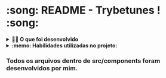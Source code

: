 # :song: README - Trybetunes ! :song:

<details>
  <summary><strong>👨‍💻 O que foi desenvolvido</strong></summary><br />

  Neste projeto, foi criado o TrybeTunes, uma aplicação capaz de reproduzir músicas dos mais variados artistas e bandas. Essa aplicação é capaz de:

  - Fazer login.
  - Pesquisar por uma banda ou um artista.
  - Listar os álbuns disponíveis dessa banda ou desse artista.
  - Visualizar as músicas de um álbum selecionado.
  - Reproduzir uma prévia das músicas do álbum.

</details>

<details>
  <summary><strong>:memo: Habilidades utilizadas no projeto:</strong></summary><br />

- Fazer requisições e consumir dados vindos de uma `API`.

- Utilizar o hook `useEffect`.

- Utilizar o hook `useState`.

- Utilizar o componente `BrowserRouter` corretamente.

- Criar rotas, mapeando o caminho da URL com o componente correspondente via `Route`.

- Utilizar o `Routes` do `React Router Dom`.

- Criar links de navegação na aplicação com o componente `Link`.
</details>

<h3>Todos os arquivos dentro de src/components foram desenvolvidos por mim.</h3>